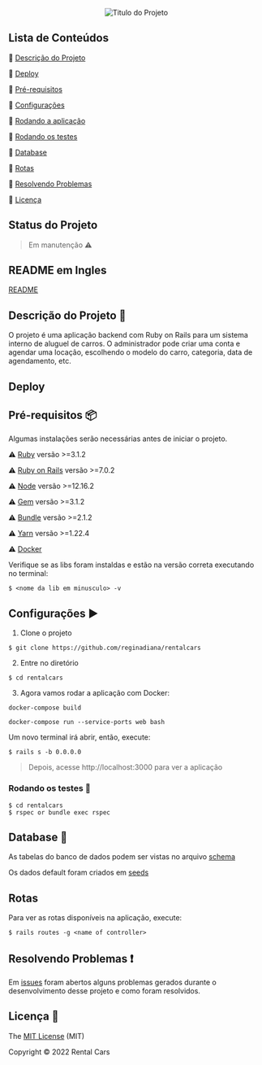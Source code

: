 <p align="center">
  <img src="https://user-images.githubusercontent.com/46378210/81428957-76295000-9133-11ea-910a-ccbdf88e32ba.png" alt="Titulo do Projeto"/>
</p>

## Lista de Conteúdos

:small_orange_diamond: [Descrição do Projeto](#descrição-do-projeto-checkered_flag)

:small_orange_diamond: [Deploy](#deploy)

:small_orange_diamond: [Pré-requisitos](#pré-requisitos-package)

:small_orange_diamond: [Configurações](#configurações-arrow_forward)

:small_orange_diamond: [Rodando a aplicação](#rodando-a-aplicação)

:small_orange_diamond: [Rodando os testes](#rodando-os-testes-memo)

:small_orange_diamond: [Database](#database-floppy_disk)

:small_orange_diamond: [Rotas](#rotas)

:small_orange_diamond: [Resolvendo Problemas](#resolvendo-problemas-exclamation)

:small_orange_diamond: [Licença](#licença-trident)

## Status do Projeto

> Em manutenção :warning:

## README em Ingles

[README](https://github.com/Diana-ops/rental-cars-treina-dev-1/blob/master/README-ENG.md)

## Descrição do Projeto :checkered_flag:

O projeto é uma aplicação backend com Ruby on Rails para um sistema interno de aluguel de carros. O administrador pode criar uma conta e agendar uma locação, escolhendo o modelo do carro, categoria, data de agendamento, etc. 

## Deploy 

## Pré-requisitos :package:

Algumas instalações serão necessárias antes de iniciar o projeto. 

:warning: [Ruby](https://www.ruby-lang.org/pt/documentation/installation/) versão >=3.1.2

:warning: [Ruby on Rails](https://guides.rubyonrails.org/getting_started.html) versão >=7.0.2

:warning: [Node](https://nodejs.org/en/download/) versão >=12.16.2

:warning: [Gem](https://rubygems.org/pages/download?locale=pt-BR) versão >=3.1.2

:warning: [Bundle](https://bundler.io/man/bundle-install.1.html) versão >=2.1.2

:warning: [Yarn](https://classic.yarnpkg.com/pt-BR/docs/install/#windows-stable) versão >=1.22.4

:warning: [Docker](https://docs.docker.com/engine/install/ubuntu/)

Verifique se as libs foram instaldas e estão na versão correta executando no terminal:

```
$ <nome da lib em minusculo> -v 
```

## Configurações :arrow_forward:

1. Clone o projeto

```
$ git clone https://github.com/reginadiana/rentalcars
```

2. Entre no diretório

```
$ cd rentalcars
```

3. Agora vamos rodar a aplicação com Docker:

`docker-compose build`

`docker-compose run --service-ports web bash`

Um novo terminal irá abrir, então, execute:

```
$ rails s -b 0.0.0.0
```

> Depois, acesse http://localhost:3000 para ver a aplicação


### Rodando os testes :memo:

```
$ cd rentalcars
$ rspec or bundle exec rspec
```

## Database :floppy_disk:

As tabelas do banco de dados podem ser vistas no arquivo [schema](https://github.com/Diana-ops/rental-cars-treina-dev-1/blob/master/db/schema.rb)

Os dados default foram criados em [seeds](https://github.com/Diana-ops/rental-cars-treina-dev-1/blob/master/db/seeds.rb)

## Rotas

Para ver as rotas disponíveis na aplicação, execute: 

```
$ rails routes -g <name of controller>
```

## Resolvendo Problemas :exclamation:

Em [issues](https://github.com/Diana-ops/rental-cars-treina-dev-1/issues) foram abertos alguns problemas gerados durante o desenvolvimento desse projeto e como foram resolvidos. 

## Licença :trident:

The [MIT License](https://github.com/Diana-ops/rental-cars-treina-dev-1/blob/master/LICENSE) (MIT)

Copyright :copyright: 2022 Rental Cars
